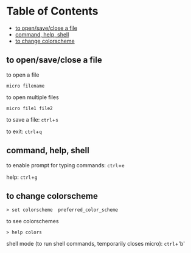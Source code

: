 # Table of Contents

<!-- vim-markdown-toc GFM -->

* [to open/save/close a file](#to-opensaveclose-a-file)
* [command, help, shell](#command-help-shell)
* [to change colorscheme](#to-change-colorscheme)

<!-- vim-markdown-toc -->

## to open/save/close a file
to open a file
```
micro filename
```

to open multiple files
```
micro file1 file2
```

to save a file: `ctrl`+`s`

to exit: `ctrl`+`q`

## command, help, shell

to enable prompt for typing commands: `ctrl`+`e`

help: `ctrl`+`g`

## to change colorscheme
```
> set colorscheme  preferred_color_scheme
```

to see colorschemes
```
> help colors
``` 

shell mode (to run shell commands, temporarily closes micro): `ctrl`+'b'


